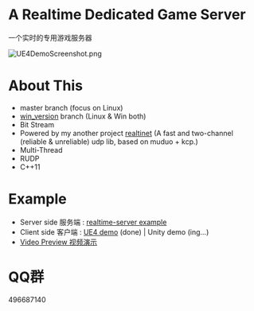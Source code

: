 # A Realtime Dedicated Game Server

一个实时的专用游戏服务器


<!-- ![UE4DemoScreenshot.png](./img/UE4DemoScreenshot.jpg) -->
![UE4DemoScreenshot.png](./img/UE4DemoScreenshot.gif)




<!-- 

# Download & Play
 
 
- Client : [UE4ClientDemo.exe (Win32)](https://pan.baidu.com/s/1B0pMYls7JVYqEWyKH4gkXg) , just check it out !

- 客户端 : 下载 [UE4ClientDemo.exe (Win32)](https://pan.baidu.com/s/1B0pMYls7JVYqEWyKH4gkXg) 玩一下 !

- Server : A server instance is running on my VPS, so just double click the UE4ClientDemo.exe that will connect to my server automatically, enjoy !

- 服务器 : 我VPS上运行着一个服务器实例, 你只需要双击 UE4ClientDemo.exe , 它就会自动连到服务器啦 

! -->



# About This 


- master branch (focus on Linux) 
-  [win_version](https://github.com/no5ix/realtime-server/tree/win_version) branch (Linux & Win both)
- Bit Stream
- Powered by my another project [realtinet](https://github.com/no5ix/realtinet) (A fast and two-channel (reliable & unreliable) udp lib, based on muduo + kcp.)
- Multi-Thread
- RUDP
- C++11


# Example



- Server side 服务端 : [realtime-server example](https://github.com/no5ix/realtime-server/tree/master/example/for_ue4_demo)
- Client side 客户端 : [UE4 demo](https://github.com/no5ix/realtime-server-ue4-demo) (done) | Unity demo (ing...)
- [Video Preview 视频演示](https://hulinhong.com)


# QQ群

496687140